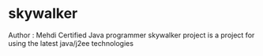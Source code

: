 # skywalker
Author : Mehdi Certified Java programmer 
skywalker project is a project for using the latest java/j2ee technologies
